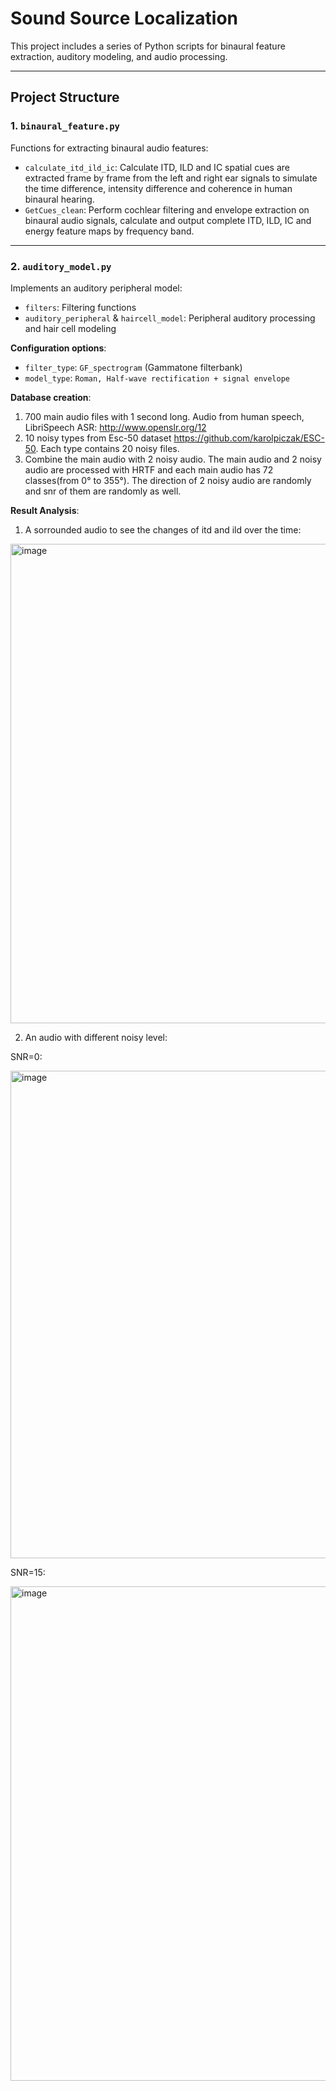 # Sound Source Localization

This project includes a series of Python scripts for binaural feature extraction, auditory modeling, and audio processing.

---

## Project Structure

### **1. `binaural_feature.py`**
Functions for extracting binaural audio features:
- `calculate_itd_ild_ic`: Calculate ITD, ILD and IC spatial cues are extracted frame by frame from the left and right ear signals to simulate the time difference, intensity difference and coherence in human binaural hearing.
- `GetCues_clean`: Perform cochlear filtering and envelope extraction on binaural audio signals, calculate and output complete ITD, ILD, IC and energy feature maps by frequency band.

---

### **2. `auditory_model.py`**
Implements an auditory peripheral model:
- `filters`: Filtering functions
- `auditory_peripheral` & `haircell_model`: Peripheral auditory processing and hair cell modeling

**Configuration options**:
- `filter_type`: `GF_spectrogram` (Gammatone filterbank)
- `model_type`: `Roman, Half-wave rectification + signal envelope`

**Database creation**:
1. 700 main audio files with 1 second long. Audio from human speech, LibriSpeech ASR: http://www.openslr.org/12
2. 10 noisy types from Esc-50 dataset https://github.com/karolpiczak/ESC-50. Each type contains 20 noisy files.
3. Combine the main audio with 2 noisy audio. The main audio and 2 noisy audio are processed with HRTF and each main audio has 72 classes(from 0° to 355°). The direction of 2 noisy audio are randomly and snr of them are randomly as well.

**Result Analysis**:
1. A sorrounded audio to see the changes of itd and ild over the time:
<img width="767" alt="image" src="https://github.com/user-attachments/assets/6b11f06b-e4e4-41f2-8961-fcefde4d213e" />

2. An audio with different noisy level:

SNR=0:

<img width="780" alt="image" src="https://github.com/user-attachments/assets/1a7af932-84cd-4d94-b0bb-5bd2946c3c7f" />

SNR=15:

<img width="791" alt="image" src="https://github.com/user-attachments/assets/5708f0d3-559d-4637-bb1d-b4bd10fe8c94" />



